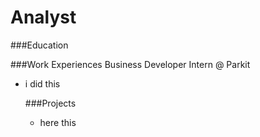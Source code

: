 # Analyst

###Education

###Work Experiences
Business Developer Intern @ Parkit
- i did this

  ###Projects
  - here this
